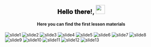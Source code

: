 <div align="center">
<h2> 𝐇𝐞𝐥𝐥𝐨 𝐭𝐡𝐞𝐫𝐞!, <img src="https://github.com/ABSphreak/ABSphreak/blob/master/gifs/Hi.gif" width="30px"></h2>
<h4>Here you can find the first lesson materials</h4>
</div>

![slide1](img/0001.jpg)
![slide2](img/0002.jpg)
![slide3](img/0003.jpg)
![slide4](img/0004.jpg)
![slide5](img/0005.jpg)
![slide6](img/0006.jpg)
![slide7](img/0007.jpg)
![slide8](img/0008.jpg)
![slide9](img/0009.jpg)
![slide10](img/0010.jpg)
![slide11](img/0011.jpg)
![slide12](img/0012.jpg)
![slide13](img/0013.jpg)
